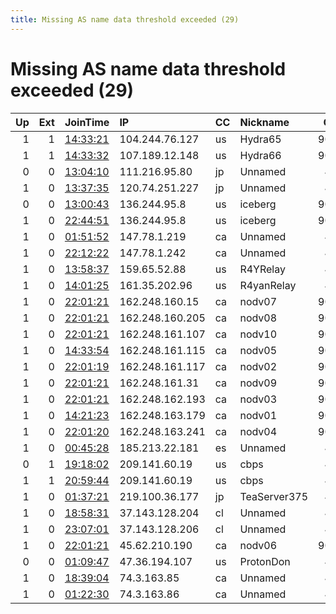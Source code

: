 ```yaml
---
title: Missing AS name data threshold exceeded (29)
---
```


# Missing AS name data threshold exceeded (29)

|   Up |   Ext | JoinTime                                                                                            | IP              | CC   | Nickname     |   ORp |   Dirp | Version   | Contact                      | OS    |   eFamMembers |
|-----:|------:|:----------------------------------------------------------------------------------------------------|:----------------|:-----|:-------------|------:|-------:|:----------|:-----------------------------|:------|--------------:|
|    1 |     1 | [14:33:21](https://metrics.torproject.org/rs.html#details/A62D8F7772A6C76DD07F431810CE68682DCDD2DC) | 104.244.76.127  | us   | Hydra65      |  9001 |     80 | 0.4.5.10  | email:abuse-node49 poste     | Linux |            11 |
|    1 |     1 | [14:33:32](https://metrics.torproject.org/rs.html#details/C85B30A8356E826418CB901254B7595FE1430619) | 107.189.12.148  | us   | Hydra66      |  9001 |     80 | 0.4.5.10  | email:abuse-node49 poste     | Linux |            11 |
|    0 |     0 | [13:04:10](https://metrics.torproject.org/rs.html#details/56DDC0E2B93A7D57B781B4A02C135B1C2C064C3C) | 111.216.95.80   | jp   | Unnamed      |   443 |      0 | 0.4.6.7   | None                         | Linux |             1 |
|    1 |     0 | [13:37:35](https://metrics.torproject.org/rs.html#details/7173FDE91FFA2415DDD96FDB5C318405B287BB41) | 120.74.251.227  | jp   | Unnamed      |   443 |      0 | 0.4.6.7   | None                         | Linux |             1 |
|    0 |     0 | [13:00:43](https://metrics.torproject.org/rs.html#details/3E8183542AF99AE9C21F6EA954FA56905B9A7F18) | 136.244.95.8    | us   | iceberg      |  9090 |      0 | 0.3.5.16  | aaronshor@pm.me              | Linux |             1 |
|    1 |     0 | [22:44:51](https://metrics.torproject.org/rs.html#details/18581F777921FA832FE6E3CD67178D35BC31085B) | 136.244.95.8    | us   | iceberg      |  9090 |      0 | 0.4.5.10  | aaronshor@pm.me              | Linux |             2 |
|    1 |     0 | [01:51:52](https://metrics.torproject.org/rs.html#details/17651B381C63E7F789C40C34B7F4C7FBBB2CB4A8) | 147.78.1.219    | ca   | Unnamed      |   443 |      0 | 0.4.5.10  | None                         | Linux |             1 |
|    1 |     0 | [22:12:22](https://metrics.torproject.org/rs.html#details/5D09FF9FAB689C0ABAA564DA5AE66871D256640B) | 147.78.1.242    | ca   | Unnamed      |   443 |      0 | 0.4.5.10  | None                         | Linux |             1 |
|    1 |     0 | [13:58:37](https://metrics.torproject.org/rs.html#details/CA033CAD773FBECB5AB29E19539013AC6E39ADEE) | 159.65.52.88    | us   | R4YRelay     |   443 |      0 | 0.4.5.10  | yessou.rayan@gmail.com       | Linux |             3 |
|    1 |     0 | [14:01:25](https://metrics.torproject.org/rs.html#details/37CB803A9B74A7B7693040ED94E4AA9E66838021) | 161.35.202.96   | us   | R4yanRelay   |   443 |      0 | 0.4.5.10  | yessou.rayan@gmail.com       | Linux |             3 |
|    1 |     0 | [22:01:21](https://metrics.torproject.org/rs.html#details/F190FA120F06B9717D1201D955797465624F9E96) | 162.248.160.15  | ca   | nodv07       |  9001 |   9000 | 0.4.5.10  | emerson tor@nodevine.net     | Linux |            10 |
|    1 |     0 | [22:01:21](https://metrics.torproject.org/rs.html#details/8C04C647FC495AF514A4B0DFC64F418901694F94) | 162.248.160.205 | ca   | nodv08       |  9001 |   9000 | 0.4.5.10  | emerson tor@nodevine.net     | Linux |            10 |
|    1 |     0 | [22:01:21](https://metrics.torproject.org/rs.html#details/242B353A0816CD36DB666E6D85754CDDB8C74848) | 162.248.161.107 | ca   | nodv10       |  9001 |   9000 | 0.4.5.10  | emerson tor@nodevine.net     | Linux |            10 |
|    1 |     0 | [14:33:54](https://metrics.torproject.org/rs.html#details/8B60C6BE9AC05EE07F2EC08BAF356F65EC1C2853) | 162.248.161.115 | ca   | nodv05       |  9001 |   9000 | 0.4.5.10  | emerson tor@nodevine.net     | Linux |            10 |
|    1 |     0 | [22:01:19](https://metrics.torproject.org/rs.html#details/8B9A8317D8320373043587D6CE983666A385D341) | 162.248.161.117 | ca   | nodv02       |  9001 |   9000 | 0.4.5.10  | emerson tor@nodevine.net     | Linux |            10 |
|    1 |     0 | [22:01:21](https://metrics.torproject.org/rs.html#details/A4734859EC44F5040B3000328E453B5CE095DDF5) | 162.248.161.31  | ca   | nodv09       |  9001 |   9000 | 0.4.5.10  | emerson tor@nodevine.net     | Linux |            10 |
|    1 |     0 | [22:01:21](https://metrics.torproject.org/rs.html#details/92CAD0772EB5226B63845A7C14F4C02A3FEB6DC5) | 162.248.162.193 | ca   | nodv03       |  9001 |   9000 | 0.4.5.10  | emerson tor@nodevine.net     | Linux |            10 |
|    1 |     0 | [14:21:23](https://metrics.torproject.org/rs.html#details/AD217398FA11FFE1D02E46CE5A9C64054F69A1E9) | 162.248.163.179 | ca   | nodv01       |  9001 |   9000 | 0.4.5.10  | emerson tor@nodevine.net     | Linux |            10 |
|    1 |     0 | [22:01:20](https://metrics.torproject.org/rs.html#details/04CB9B59E38B45943C36D60EF006A713D27B1890) | 162.248.163.241 | ca   | nodv04       |  9001 |   9000 | 0.4.5.10  | emerson tor@nodevine.net     | Linux |            10 |
|    1 |     0 | [00:45:28](https://metrics.torproject.org/rs.html#details/0867257EE8D728B4A583E59BBD25C1ADC60766D5) | 185.213.22.181  | es   | Unnamed      |   443 |      0 | 0.4.5.10  | None                         | Linux |             1 |
|    0 |     1 | [19:18:02](https://metrics.torproject.org/rs.html#details/278E8EDB3208EED38C130F48A0B0CD53FFC478B6) | 209.141.60.19   | us   | cbps         |   443 |      0 | 0.4.5.10  | tor-operator@069420.xyz      | Linux |             1 |
|    1 |     1 | [20:59:44](https://metrics.torproject.org/rs.html#details/43C483A4C290D629A3F9FA0DE2B796C02784CCD5) | 209.141.60.19   | us   | cbps         |   443 |      0 | 0.4.5.10  | tor-operator@069420.xyz      | Linux |             1 |
|    1 |     0 | [01:37:21](https://metrics.torproject.org/rs.html#details/7863F825A56F30272CE8AA47B845300B3D77CF2F) | 219.100.36.177  | jp   | TeaServer375 |   443 |      0 | 0.4.5.10  | cafemaster375@gmail.com      | Linux |             1 |
|    1 |     0 | [18:58:31](https://metrics.torproject.org/rs.html#details/1E0E5EF0881BFDD07969EB2EAA25364823FCFA04) | 37.143.128.204  | cl   | Unnamed      |   443 |      0 | 0.4.5.10  | None                         | Linux |             1 |
|    1 |     0 | [23:07:01](https://metrics.torproject.org/rs.html#details/60B1EDAF6E46F426406119E6491954B5B4C88CF2) | 37.143.128.206  | cl   | Unnamed      |   443 |      0 | 0.4.5.10  | None                         | Linux |             1 |
|    1 |     0 | [22:01:21](https://metrics.torproject.org/rs.html#details/9D24591E2ED24470BDF05079D2E526F2C645381F) | 45.62.210.190   | ca   | nodv06       |  9001 |   9000 | 0.4.5.10  | emerson tor@nodevine.net     | Linux |            10 |
|    0 |     0 | [01:09:47](https://metrics.torproject.org/rs.html#details/96F53EF26F6D5B158472AC95D82BD415DDC1D32E) | 47.36.194.107   | us   | ProtonDon    |   443 |      0 | 0.4.6.7   | &lt;roygbiv69@protonmail.com | Linux |             1 |
|    1 |     0 | [18:39:04](https://metrics.torproject.org/rs.html#details/3A85BD5918591E69967E2176683A63EB8354BB3E) | 74.3.163.85     | ca   | Unnamed      |   443 |      0 | 0.4.5.10  | None                         | Linux |             1 |
|    1 |     0 | [01:22:30](https://metrics.torproject.org/rs.html#details/88FA162691A324A0F98062600CCDFB1305180C8A) | 74.3.163.86     | ca   | Unnamed      |   443 |      0 | 0.4.5.10  | None                         | Linux |             1 |
